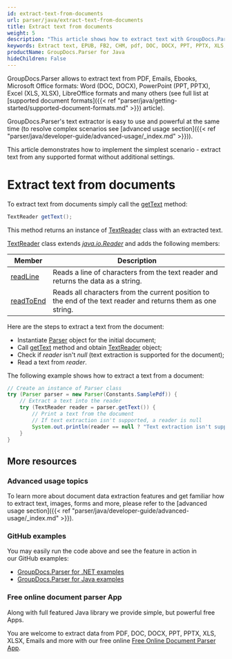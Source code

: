 ```yaml
---
id: extract-text-from-documents
url: parser/java/extract-text-from-documents
title: Extract text from documents
weight: 5
description: "This article shows how to extract text with GroupDocs.Parser from PDF, Emails, Ebooks (EPUB, FB2, CHM), Microsoft Office formats: Word (DOC, DOCX), PowerPoint (PPT, PPTX), Excel (XLS, XLSX), LibreOffice formats and many others."
keywords: Extract text, EPUB, FB2, CHM, pdf, DOC, DOCX, PPT, PPTX, XLS, XLSX
productName: GroupDocs.Parser for Java
hideChildren: False
---
```

GroupDocs.Parser allows to extract text from PDF, Emails, Ebooks, Microsoft Office formats: Word (DOC, DOCX), PowerPoint (PPT, PPTX), Excel (XLS, XLSX), LibreOffice formats and many others (see full list at [supported document formats]({{< ref "parser/java/getting-started/supported-document-formats.md" >}}) article).

GroupDocs.Parser's text extractor is easy to use and powerful at the same time (to resolve complex scenarios see [advanced usage section]({{< ref "parser/java/developer-guide/advanced-usage/_index.md" >}})).

This article demonstrates how to implement the simplest scenario - extract text from any supported format without additional settings.

# Extract text from documents

To extract text from documents simply call the [getText](https://reference.groupdocs.com/java/parser/com.groupdocs.parser/Parser#getText()) method:

```java
TextReader getText();
```

This method returns an instance of [TextReader](https://reference.groupdocs.com/java/parser/com.groupdocs.parser.data/TextReader) class with an extracted text. 

[TextReader](https://reference.groupdocs.com/java/parser/com.groupdocs.parser.data/TextReader) class extends [*java.io.Reader*](http://docs.oracle.com/javase/7/docs/api/java/io/Reader.html?is-external=true) and adds the following members:

| Member | Description |
| --- | --- |
| [readLine](https://reference.groupdocs.com/java/parser/com.groupdocs.parser.data/TextReader#readLine()) | Reads a line of characters from the text reader and returns the data as a string. |
| [readToEnd](https://reference.groupdocs.com/java/parser/com.groupdocs.parser.data/TextReader#readToEnd()) | Reads all characters from the current position to the end of the text reader and returns them as one string. |

Here are the steps to extract a text from the document:

*   Instantiate [Parser](https://reference.groupdocs.com/java/parser/com.groupdocs.parser/Parser) object for the initial document;
*   Call [getText](https://reference.groupdocs.com/java/parser/com.groupdocs.parser/Parser#getText()) method and obtain [TextReader](https://reference.groupdocs.com/java/parser/com.groupdocs.parser.data/TextReader) object;
*   Check if *reader* isn't *null* (text extraction is supported for the document);
*   Read a text from *reader*.

The following example shows how to extract a text from a document:

```java
// Create an instance of Parser class
try (Parser parser = new Parser(Constants.SamplePdf)) {
    // Extract a text into the reader
    try (TextReader reader = parser.getText()) {
        // Print a text from the document
        // If text extraction isn't supported, a reader is null
        System.out.println(reader == null ? "Text extraction isn't supported" : reader.readToEnd());
    }
}
```

## More resources

### Advanced usage topics

To learn more about document data extraction features and get familiar how to extract text, images, forms and more, please refer to the [advanced usage section]({{< ref "parser/java/developer-guide/advanced-usage/_index.md" >}}).

### GitHub examples

You may easily run the code above and see the feature in action in our GitHub examples:

*   [GroupDocs.Parser for .NET examples](https://github.com/groupdocs-parser/GroupDocs.Parser-for-.NET)    
*   [GroupDocs.Parser for Java examples](https://github.com/groupdocs-parser/GroupDocs.Parser-for-Java)    

### Free online document parser App

Along with full featured Java library we provide simple, but powerful free Apps.

You are welcome to extract data from PDF, DOC, DOCX, PPT, PPTX, XLS, XLSX, Emails and more with our free online [Free Online Document Parser App](https://products.groupdocs.app/parser).